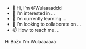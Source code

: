 - 👋 Hi, I’m @Wulaaaaddd
- 👀 I’m interested in ...
- 🌱 I’m currently learning ...
- 💞️ I’m looking to collaborate on ...
- 📫 How to reach me ...

<!---
Wulaaaaddd/Wulaaaaddd is a ✨ special ✨ repository because its `README.md` (this file) appears on your GitHub profile.
You can click the Preview link to take a look at your changes.
--->
Hi BoZo I'm Wulaaaaaaa

